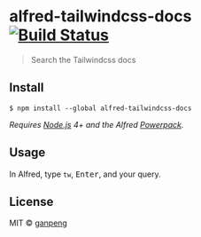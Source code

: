 # alfred-tailwindcss-docs [![Build Status](https://travis-ci.org/gp0119/alfred-tailwindcss-docs.svg?branch=master)](https://travis-ci.org/gp0119/alfred-tailwindcss-docs)

> Search the Tailwindcss docs


## Install

```
$ npm install --global alfred-tailwindcss-docs
```

*Requires [Node.js](https://nodejs.org) 4+ and the Alfred [Powerpack](https://www.alfredapp.com/powerpack/).*


## Usage

In Alfred, type `tw`, <kbd>Enter</kbd>, and your query.


## License

MIT © [ganpeng](https://github.com/gp0119/alfred-tailwindcss-docs)
